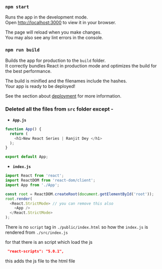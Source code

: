 

### `npm start`

Runs the app in the development mode.\
Open [http://localhost:3000](http://localhost:3000) to view it in your browser.

The page will reload when you make changes.\
You may also see any lint errors in the console.


### `npm run build`

Builds the app for production to the `build` folder.\
It correctly bundles React in production mode and optimizes the build for the best performance.

The build is minified and the filenames include the hashes.\
Your app is ready to be deployed!

See the section about [deployment](https://facebook.github.io/create-react-app/docs/deployment) for more information.

### Deleted all the files from `src` folder except -

- **`App.js`**
```javascript
function App() {
  return (
    <h1>New React Series | Ranjit Dey </h1>
  );
}

export default App;
```
- **`index.js`**
```javascript
import React from 'react';
import ReactDOM from 'react-dom/client';
import App from './App';

const root = ReactDOM.createRoot(document.getElementById('root'));
root.render(
  <React.StrictMode> // you can remove this also
    <App />
  </React.StrictMode>
);
```

There is no `script` tag in  `./public/index.html` so how the `index.js` is rendered from `./src/index.js`

for that there is an script which load the js

```json
 "react-scripts": "5.0.1",
 ```
 this adds the js file to the html file

